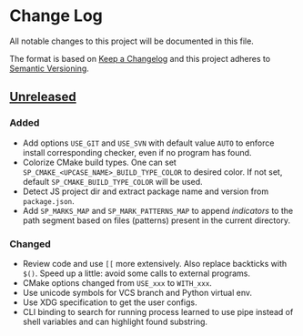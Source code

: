# Change Log

All notable changes to this project will be documented in this file.

The format is based on [Keep a Changelog](http://keepachangelog.com/)
and this project adheres to [Semantic Versioning](http://semver.org/).


## [Unreleased]

### Added

- Add options `USE_GIT` and `USE_SVN` with default value `AUTO` to enforce
  install corresponding checker, even if no program has found.
- Colorize CMake build types. One can set `SP_CMAKE_<UPCASE_NAME>_BUILD_TYPE_COLOR`
  to desired color. If not set, default `SP_CMAKE_BUILD_TYPE_COLOR` will be used.
- Detect JS project dir and extract package name and version from `package.json`.
- Add `SP_MARKS_MAP` and `SP_MARK_PATTERNS_MAP` to append _indicators_ to the path
  segment based on files (patterns) present in the current directory.

### Changed

- Review code and use `[[` more extensively. Also replace backticks with `$()`.
  Speed up a little: avoid some calls to external programs.
- CMake options changed from `USE_xxx` to `WITH_xxx`.
- Use unicode symbols for VCS branch and Python virtual env.
- Use XDG specification to get the user configs.
- CLI binding to search for running process learned to use pipe instead of
  shell variables and can highlight found substring.

[Unreleased]: https://github.com/zaufi/smart-prompt/compare/ddefc56...HEAD
